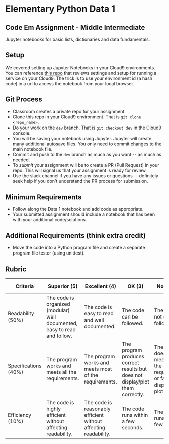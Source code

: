 # Elementary Python Data 1
## Code Em Assignment - Middle Intermediate
Jupyter notebooks for basic lists, dictionaries and data fundamentals.

## Setup
We covered setting up Jupyter Notebooks in your Cloud9 environments. You can reference [this repo](https://github.com/techemstudios/MyFirstWebsite) that reviews settings and setup for running a service on your Cloud9. The trick is to use your environment id (a hash code) in a url to access the notebook from your local browser.

## Git Process

 * Classroom creates a private repo for your assignment.
 * Clone this repo in your Cloud9 environment. That is `git clone <repo_name>`.
 * Do your work on the `dev` branch. That is `git checkout dev` in the Cloud9 console.
 * You will be saving your notebook using Jupyter. Jupyter will create many additional autosave files. You only need to commit changes to the main notebook file.
 * Commit and push to the `dev` branch as much as you want -- as much as needed.
 * To _submit_ your assignment will be to create a PR (Pull Request) in your repo. This will signal us that your assignment is ready for review.
 * Use the slack channel if you have any issues or questions -- definitely seek help if you don't understand the PR process for submission.


## Minimum Requirements

* Follow along the Data 1 notebook and add code as appropriate.
* Your submitted assignment should include a notebook that has been with your additional code/solutions.

## Additional Requirements (think extra credit)

* Move the code into a Python program file and create a separate program file tester (using unittest).

## Rubric

| Criteria | Superior (5) | Excellent (4) | OK (3) | Not OK (2) | Unsatisfactory (1) | Grade/Comments |
| --- | --- | --- | --- | --- | --- | --- |
| Readability (50%) | The code is organized (modular) well documented, easy to read and follow. | The code is easy to read and well documented. | The code can be followed. | The code is not easily followed. | The code is a mess. |  |
| Specifications (40%) | The program works and meets all the requirements. | The program works and meets most of the requirements. | The program produces correct results but does not display/plot them correctly. | The program does not meet most of the requirements or fails to display or plot any. | Program does not work at all. |  |
| Efficiency (10%) | The code is highly efficient without affecting readability. | The code is reasonably efficient without affecting readability. | The code runs within a few seconds. | The code runs within a few minutes. | The code takes over an hour to run (or doesn't run at all). | |
